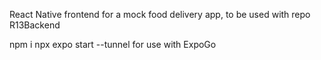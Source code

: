 React Native frontend for a mock food delivery app, to be used with repo R13Backend

npm i 
npx expo start --tunnel for use with ExpoGo
